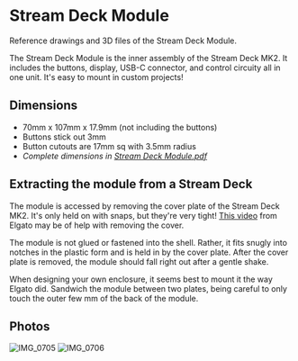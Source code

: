 # Stream Deck Module
 
Reference drawings and 3D files of the Stream Deck Module.

The Stream Deck Module is the inner assembly of the Stream Deck MK2. It includes the buttons, display, USB-C connector, and control circuity all in one unit. It's easy to mount in custom projects!

## Dimensions
- 70mm x 107mm x 17.9mm (not including the buttons)
- Buttons stick out 3mm
- Button cutouts are 17mm sq with 3.5mm radius
- *Complete dimensions in [Stream Deck Module.pdf](https://github.com/stagehacks/Stream-Deck-Module/blob/main/Stream%20Deck%20Module.pdf)*

## Extracting the module from a Stream Deck

The module is accessed by removing the cover plate of the Stream Deck MK2. It's only held on with snaps, but they're very tight! [This video](https://www.youtube.com/watch?v=8ENbCPJs_Pw) from Elgato may be of help with removing the cover.

The module is not glued or fastened into the shell. Rather, it fits snugly into notches in the plastic form and is held in by the cover plate. After the cover plate is removed, the module should fall right out after a gentle shake.

When designing your own enclosure, it seems best to mount it the way Elgato did. Sandwich the module between two plates, being careful to only touch the outer few mm of the back of the module.

## Photos
![IMG_0705](https://user-images.githubusercontent.com/919746/151300472-4deff61c-8c0e-4663-a63e-127254eb9bad.jpeg)
![IMG_0706](https://user-images.githubusercontent.com/919746/151300474-e5b85760-6b69-4251-bb33-a4db0ff5202f.jpeg)
